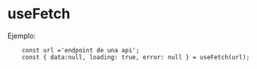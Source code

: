 # useFetch

Ejemplo:
```
    const url ='endpoint de una api';
    const { data:null, loading: true, error: null } = useFetch(url);
 ```
